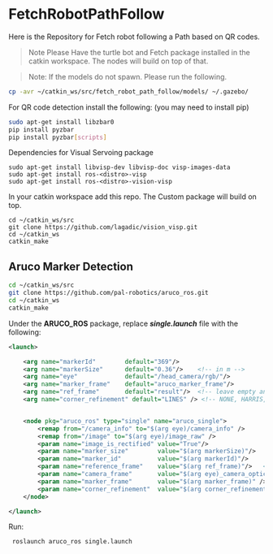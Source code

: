 # FetchRobotPathFollow
Here is the Repository for Fetch robot following a Path based on QR codes.

>Note Please Have the turtle bot and Fetch package installed in the catkin workspace. The nodes will build on top of that.

>Note: If the models do not spawn. Please run the following. 
 ```bash
 cp -avr ~/catkin_ws/src/fetch_robot_path_follow/models/ ~/.gazebo/
 ```

For QR code detection install the following: (you may need to install pip)

```bash
sudo apt-get install libzbar0
pip install pyzbar
pip install pyzbar[scripts]

```



Dependencies for Visual Servoing package
```
sudo apt-get install libvisp-dev libvisp-doc visp-images-data
sudo apt-get install ros-<distro>-visp
sudo apt-get install ros-<distro>-vision-visp
```
In your catkin workspace add this repo. The Custom package will build on top.

```
cd ~/catkin_ws/src
git clone https://github.com/lagadic/vision_visp.git
cd ~/catkin_ws
catkin_make
```

## Aruco Marker Detection
```bash
cd ~/catkin_ws/src
git clone https://github.com/pal-robotics/aruco_ros.git
cd ~/catkin_ws
catkin_make
```

Under the **ARUCO_ROS** package, replace **_single.launch_** file with the following:
```xml
<launch>

    <arg name="markerId"        default="369"/>
    <arg name="markerSize"      default="0.36"/>    <!-- in m -->
    <arg name="eye"             default="/head_camera/rgb/"/>
    <arg name="marker_frame"    default="aruco_marker_frame"/>
    <arg name="ref_frame"       default="result"/>  <!-- leave empty and the pose will be published wrt param parent_name -->
    <arg name="corner_refinement" default="LINES" /> <!-- NONE, HARRIS, LINES, SUBPIX -->


    <node pkg="aruco_ros" type="single" name="aruco_single">
        <remap from="/camera_info" to="$(arg eye)/camera_info" />
        <remap from="/image" to="$(arg eye)/image_raw" />
        <param name="image_is_rectified" value="True"/>
        <param name="marker_size"        value="$(arg markerSize)"/>
        <param name="marker_id"          value="$(arg markerId)"/>
        <param name="reference_frame"    value="$(arg ref_frame)"/>   <!-- frame in which the marker pose will be refered -->
        <param name="camera_frame"       value="$(arg eye)_camera_optical_frame"/>
        <param name="marker_frame"       value="$(arg marker_frame)" />
        <param name="corner_refinement"  value="$(arg corner_refinement)" />
    </node>

</launch>
 ```

 Run:
```bash
 roslaunch aruco_ros single.launch
```